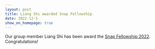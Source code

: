 ```yaml
---
layout: post
title: Liang Shi awarded Snap Fellowship
date: 2022-12-5
show_on_homepage: true
---
```

Our group member Liang Shi has been award the [Snap Fellowship 2022](https://research.snap.com/fellowships.html). Congratulations!